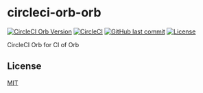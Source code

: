 # circleci-orb-orb

[![CircleCI Orb Version](https://badges.circleci.com/orbs/suzuki-shunsuke/orb.svg)](https://circleci.com/orbs/registry/orb/suzuki-shunsuke/orb)
[![CircleCI](https://circleci.com/gh/suzuki-shunsuke/circleci-orb-orb.svg?style=svg)](https://circleci.com/gh/suzuki-shunsuke/circleci-orb-orb)
[![GitHub last commit](https://img.shields.io/github/last-commit/suzuki-shunsuke/circleci-orb-orb.svg)](https://github.com/suzuki-shunsuke/circleci-orb-orb)
[![License](http://img.shields.io/badge/license-mit-blue.svg?style=flat-square)](https://raw.githubusercontent.com/suzuki-shunsuke/circleci-orb-orb/main/LICENSE)

CircleCI Orb for CI of Orb

## License

[MIT](LICENSE)
